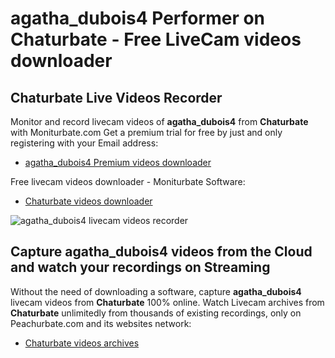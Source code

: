 # agatha_dubois4 Performer on Chaturbate - Free LiveCam videos downloader

## Chaturbate Live Videos Recorder

Monitor and record livecam videos of **agatha_dubois4** from **Chaturbate** with Moniturbate.com
Get a premium trial for free by just and only registering with your Email address:
* [agatha_dubois4 Premium videos downloader](https://moniturbate.com/request-demo-licence-key.html)

Free livecam videos downloader - Moniturbate Software:
* [Chaturbate videos downloader](https://moniturbate.com/moniturbate-download-software.html)

![agatha_dubois4 livecam videos recorder](https://peachurnet.com/templates/moniturbate-software.png)


## Capture agatha_dubois4 videos from the Cloud and watch your recordings on Streaming

Without the need of downloading a software, capture **agatha_dubois4** livecam videos from **Chaturbate** 100% online.
Watch Livecam archives from **Chaturbate** unlimitedly from thousands of existing recordings, only on Peachurbate.com and its websites network:
* [Chaturbate videos archives](https://peachurnet.com/)